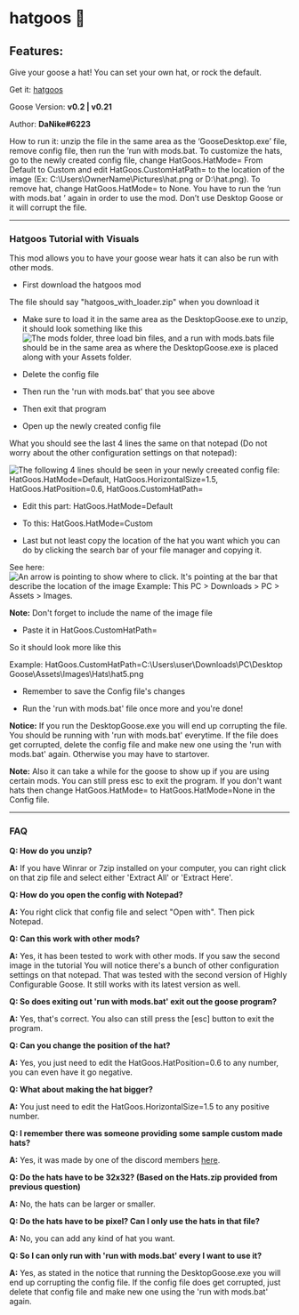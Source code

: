 # hatgoos 🎩

## Features:

Give your goose a hat! You can set your own hat, or rock the default.

Get it: [hatgoos](https://cdn.discordapp.com/attachments/672363951232778251/673005959211253781/hatgoos_with_loader.zip)

Goose Version: **v0.2 \| v0.21**

Author: **DaNike#6223**

How to run it: unzip the file in the same area as the ‘GooseDesktop.exe’ file,
remove config file, then run the ‘run with mods.bat.
To customize the hats, go to the newly created config file,
change HatGoos.HatMode= From Default to Custom and
edit HatGoos.CustomHatPath= to the location of the image
(Ex: C:\Users\OwnerName\Pictures\hat.png or D:\hat.png).
To remove hat, change HatGoos.HatMode= to None.
You have to run the ‘run with mods.bat ’ again in order to use the mod.
Don’t use Desktop Goose or it will corrupt the file.

---

### Hatgoos Tutorial with Visuals

This mod allows you to have your goose wear hats it can also be run with other mods.

* First download the hatgoos mod

The file should say "hatgoos_with_loader.zip" when you download it

* Make sure to load it in the same area as the DesktopGoose.exe to unzip, it should look something like this
![The mods folder, three load bin files, and a run with mods.bats file should be in the same area as where the DesktopGoose.exe is placed along with your Assets folder.](https://raw.githubusercontent.com/DesktopGooseUnofficial/ResourceHub-Images/master/Hatgoos/part%201.png "The mods folder, three load bin files, and a run with mods.bats file should be in the same area as where the DesktopGoose.exe is placed along with your Assets folder.")

* Delete the config file

* Then run the 'run with mods.bat' that you see above

* Then exit that program

* Open up the newly created config file

What you should see the last 4 lines the same on that notepad (Do not worry about the other configuration settings on that notepad):

![The following 4 lines should be seen in your newly creeated config file: HatGoos.HatMode=Default, HatGoos.HorizontalSize=1.5, HatGoos.HatPosition=0.6, HatGoos.CustomHatPath=](https://raw.githubusercontent.com/DesktopGooseUnofficial/ResourceHub-Images/master/Hatgoos/part%202.png "The following 4 lines that will be added to your config file: HatGoos.HatMode=Default, HatGoos.HorizontalSize=1.5, HatGoos.HatPosition=0.6, HatGoos.CustomHatPath=")

* Edit this part:
HatGoos.HatMode=Default

* To this:
HatGoos.HatMode=Custom

* Last but not least copy the location of the hat you want which you can do by clicking the search bar of your file manager and copying it.

See here:
![An arrow is pointing to show where to click. It's pointing at the bar that describe the location of the image Example: This PC > Downloads > PC > Assets > Images.](https://raw.githubusercontent.com/DesktopGooseUnofficial/ResourceHub-Images/master/Hatgoos/part%203.png "An arrow is pointing the to a bar that describe the location of the image Example: This PC > Downloads > PC > Assets > Images.")

**Note:** Don't forget to include the name of the image file

* Paste it in HatGoos.CustomHatPath=

So it should look more like this

Example:
HatGoos.CustomHatPath=C:\Users\user\Downloads\PC\Desktop Goose\Assets\Images\Hats\hat5.png

* Remember to save the Config file's changes

* Run the 'run with mods.bat' file once more and you're done!

**Notice:** If you run the DesktopGoose.exe you will end up corrupting the file. You should be running with 'run with mods.bat' everytime. If the file does get corrupted, delete the config file and make new one using the 'run with mods.bat' again. Otherwise you may have to startover.

**Note:** Also it can take a while for the goose to show up if you are using certain mods. You can still press esc to exit the program. If you don't want hats then change HatGoos.HatMode= to HatGoos.HatMode=None in the Config file.

---

### FAQ

**Q: How do you unzip?**

**A:** If you have Winrar or 7zip installed on your computer, you can right click on that zip file and select either 'Extract All' or 'Extract Here'.

**Q: How do you open the config with Notepad?**

**A:** You right click that config file and select "Open with". Then pick Notepad.

**Q: Can this work with other mods?**

**A:** Yes, it has been tested to work with other mods. If you saw the second image in the tutorial You will notice there's a bunch of other configuration settings on that notepad. That was tested with the second version of Highly Configurable Goose. It still works with its latest version as well.

**Q: So does exiting out 'run with mods.bat' exit out the goose program?**

**A:** Yes, that's correct. You also can still press the [esc] button to exit the program.

**Q: Can you change the position of the hat?**

**A:** Yes, you just need to edit the HatGoos.HatPosition=0.6 to any number, you can even have it go negative.

**Q: What about making the hat bigger?**

**A:** You just need to edit the HatGoos.HorizontalSize=1.5 to any positive number.

**Q: I remember there was someone providing some sample custom made hats?**

**A:** Yes, it was made by one of the discord members [here](https://cdn.discordapp.com/attachments/672263146240737280/673426615228825600/Hats.zip).

**Q: Do the hats have to be 32x32? (Based on the Hats.zip provided from previous question)**

**A:** No, the hats can be larger or smaller.

**Q: Do the hats have to be pixel? Can I only use the hats in that file?**

**A:** No, you can add any kind of hat you want.

**Q: So I can only run with 'run with mods.bat' every I want to use it?**

**A:** Yes, as stated in the notice that running the DesktopGoose.exe you will end up corrupting the config file. If the config file does get corrupted, just delete that config file and make new one using the 'run with mods.bat' again.
